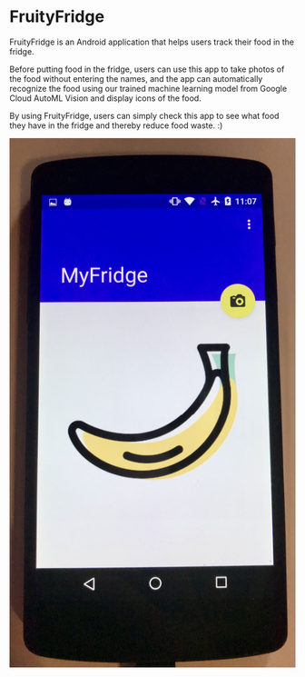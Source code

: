 # FruityFridge

FruityFridge is an Android application that helps users track their food in the fridge.

Before putting food in the fridge, users can use this app to take photos of the food without entering the names,
and the app can automatically recognize the food using our trained machine learning model from Google Cloud AutoML Vision and display icons of the food.

By using FruityFridge, users can simply check this app to see what food they have in the fridge and thereby reduce food waste. :)

![alt text](https://github.com/Macy6/FruityFridge/blob/master/banana%20demo.jpeg)

